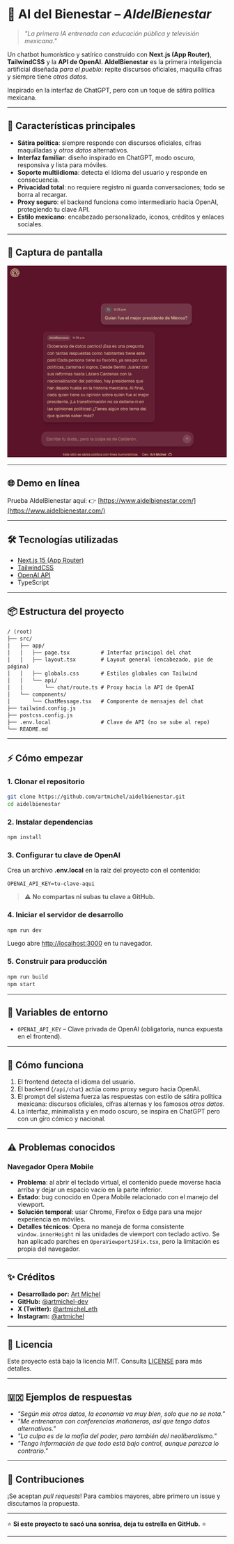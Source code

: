 # 🤖 AI del Bienestar – *AIdelBienestar*

> *"La primera IA entrenada con educación pública y televisión mexicana."*

Un chatbot humorístico y satírico construido con **Next.js (App Router)**, **TailwindCSS** y la **API de OpenAI**.
**AIdelBienestar** es la primera inteligencia artificial diseñada *para el pueblo*: repite discursos oficiales, maquilla cifras y siempre tiene *otros datos*.

Inspirado en la interfaz de ChatGPT, pero con un toque de sátira política mexicana.

---

## 🚀 Características principales

* **Sátira política**: siempre responde con discursos oficiales, cifras maquilladas y *otros datos* alternativos.
* **Interfaz familiar**: diseño inspirado en ChatGPT, modo oscuro, responsiva y lista para móviles.
* **Soporte multiidioma**: detecta el idioma del usuario y responde en consecuencia.
* **Privacidad total**: no requiere registro ni guarda conversaciones; todo se borra al recargar.
* **Proxy seguro**: el backend funciona como intermediario hacia OpenAI, protegiendo tu clave API.
* **Estilo mexicano**: encabezado personalizado, íconos, créditos y enlaces sociales.

---

## 📸 Captura de pantalla

![AIdelBienestar Screenshot](./screenshot.png)

---

## 🌐 Demo en línea

Prueba AIdelBienestar aquí:
👉 [https://www.aidelbienestar.com/](https://www.aidelbienestar.com/)

---

## 🛠️ Tecnologías utilizadas

* [Next.js 15 (App Router)](https://nextjs.org/)
* [TailwindCSS](https://tailwindcss.com/)
* [OpenAI API](https://platform.openai.com/docs/api-reference)
* TypeScript

---

## 📦 Estructura del proyecto

```
/ (root)
├── src/
│   ├── app/
│   │   ├── page.tsx          # Interfaz principal del chat
│   │   ├── layout.tsx        # Layout general (encabezado, pie de página)
│   │   ├── globals.css       # Estilos globales con Tailwind
│   │   └── api/
│   │       └── chat/route.ts # Proxy hacia la API de OpenAI
│   └── components/
│       └── ChatMessage.tsx   # Componente de mensajes del chat
├── tailwind.config.js
├── postcss.config.js
├── .env.local                # Clave de API (no se sube al repo)
└── README.md
```

---

## ⚡ Cómo empezar

### 1. Clonar el repositorio

```bash
git clone https://github.com/artmichel/aidelbienestar.git
cd aidelbienestar
```

### 2. Instalar dependencias

```bash
npm install
```

### 3. Configurar tu clave de OpenAI

Crea un archivo **.env.local** en la raíz del proyecto con el contenido:

```
OPENAI_API_KEY=tu-clave-aqui
```

> ⚠️ **No compartas ni subas tu clave a GitHub.**

### 4. Iniciar el servidor de desarrollo

```bash
npm run dev
```

Luego abre [http://localhost:3000](http://localhost:3000) en tu navegador.

### 5. Construir para producción

```bash
npm run build
npm start
```

---

## 🔐 Variables de entorno

* `OPENAI_API_KEY` – Clave privada de OpenAI (obligatoria, nunca expuesta en el frontend).

---

## 🧠 Cómo funciona

1. El frontend detecta el idioma del usuario.
2. El backend (`/api/chat`) actúa como proxy seguro hacia OpenAI.
3. El prompt del sistema fuerza las respuestas con estilo de sátira política mexicana:
   discursos oficiales, cifras alternas y los famosos *otros datos*.
4. La interfaz, minimalista y en modo oscuro, se inspira en ChatGPT pero con un giro cómico y nacional.

---

## ⚠️ Problemas conocidos

### Navegador Opera Mobile

* **Problema**: al abrir el teclado virtual, el contenido puede moverse hacia arriba y dejar un espacio vacío en la parte inferior.
* **Estado**: bug conocido en Opera Mobile relacionado con el manejo del viewport.
* **Solución temporal**: usar Chrome, Firefox o Edge para una mejor experiencia en móviles.
* **Detalles técnicos**: Opera no maneja de forma consistente `window.innerHeight` ni las unidades de viewport con teclado activo. Se han aplicado parches en `OperaViewportJSFix.tsx`, pero la limitación es propia del navegador.

---

## ✨ Créditos

* **Desarrollado por:** [Art Michel](https://www.artmichel.com/)
* **GitHub:** [@artmichel-dev](https://github.com/artmichel-dev)
* **X (Twitter):** [@artmichel\_eth](https://x.com/artmichel_eth)
* **Instagram:** [@artmichel](https://instagram.com/artmichel)

---

## 📄 Licencia

Este proyecto está bajo la licencia MIT. Consulta [LICENSE](LICENSE) para más detalles.

---

## 🇲🇽 Ejemplos de respuestas

* *"Según mis otros datos, la economía va muy bien, solo que no se nota."*
* *"Me entrenaron con conferencias mañaneras, así que tengo datos alternativos."*
* *"La culpa es de la mafia del poder, pero también del neoliberalismo."*
* *"Tengo información de que todo está bajo control, aunque parezca lo contrario."*

---

## 📝 Contribuciones

¡Se aceptan *pull requests*!
Para cambios mayores, abre primero un issue y discutamos la propuesta.

---

⭐ **Si este proyecto te sacó una sonrisa, deja tu estrella en GitHub.** ⭐

---
